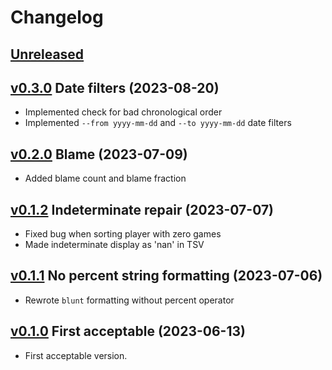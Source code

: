 # Changelog


## [Unreleased]


## [v0.3.0] Date filters (2023-08-20)

- Implemented check for bad chronological order
- Implemented `--from yyyy-mm-dd` and `--to yyyy-mm-dd` date filters


## [v0.2.0] Blame (2023-07-09)

- Added blame count and blame fraction


## [v0.1.2] Indeterminate repair (2023-07-07)

- Fixed bug when sorting player with zero games
- Made indeterminate display as 'nan' in TSV


## [v0.1.1] No percent string formatting (2023-07-06)

- Rewrote `blunt` formatting without percent operator


## [v0.1.0] First acceptable (2023-06-13)

- First acceptable version.


[Unreleased]: https://github.com/yawnoc/mahjong-scorer/compare/v0.3.0...HEAD
[v0.3.0]: https://github.com/yawnoc/mahjong-scorer/compare/v0.2.0...v0.3.0
[v0.2.0]: https://github.com/yawnoc/mahjong-scorer/compare/v0.1.2...v0.2.0
[v0.1.2]: https://github.com/yawnoc/mahjong-scorer/compare/v0.1.1...v0.1.2
[v0.1.1]: https://github.com/yawnoc/mahjong-scorer/compare/v0.1.0...v0.1.1
[v0.1.0]: https://github.com/yawnoc/mahjong-scorer/releases/tag/v0.1.0
